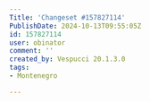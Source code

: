 ```yaml
---
Title: 'Changeset #157827114'
PublishDate: 2024-10-13T09:55:05Z
id: 157827114
user: obinator
comment: ''
created_by: Vespucci 20.1.3.0
tags:
- Montenegro

---
```

